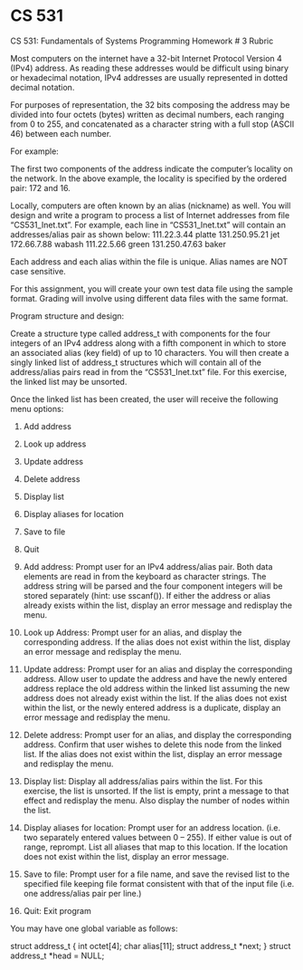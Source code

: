 # CS 531
 
CS 531: Fundamentals of Systems Programming 
Homework # 3 Rubric 
 
Most computers on the internet have a 32-bit Internet Protocol Version 
4 (IPv4) address. As reading these addresses would be difficult using 
binary or hexadecimal notation, IPv4 addresses are usually represented 
in dotted decimal notation. 
 
For purposes of representation, the 32 bits composing the address may 
be divided into four octets (bytes) written as decimal numbers, each 
ranging from 0 to 255, and concatenated as a character string with a full 
stop (ASCII 46) between each number. 
 
For example: 
  
The first two components of the address indicate the computer’s 
locality on the network. In the above example, the locality is specified 
by the ordered pair: 172 and 16. 
 
Locally, computers are often known by an alias (nickname) as 
well. You will design and write a program to process a list of Internet 
addresses from file “CS531_Inet.txt”. For example, each line in 
“CS531_Inet.txt” will contain an addresses/alias pair as shown below: 
111.22.3.44 platte 
131.250.95.21 jet 
172.66.7.88 wabash 
111.22.5.66 green 
131.250.47.63 baker 
 
Each address and each alias within the file is unique. Alias names are 
NOT case sensitive. 
 
For this assignment, you will create your own test data file using the 
sample format. Grading will involve using different data files with the 
same format. 
 
 
Program structure and design: 
 
Create a structure type called address_t with components for the four 
integers of an IPv4 address along with a fifth component in which to 
store an associated alias (key field) of up to 10 characters. You will then 
create a singly linked list of address_t structures which will contain all 
of the address/alias pairs read in from the “CS531_Inet.txt” file. For this 
exercise, the linked list may be unsorted. 
 
Once the linked list has been created, the user will receive the following 
menu options: 
 
1) Add address 
2) Look up address 
3) Update address 
4) Delete address 
5) Display list 
6) Display aliases for location 
7) Save to file 
8) Quit 
 
1) Add address: Prompt user for an IPv4 address/alias pair. Both data 
elements are read in from the keyboard as character strings. The address 
string will be parsed and the four component integers will be stored 
separately (hint: use sscanf()). If either the address or alias already exists 
within the list, display an error message and redisplay the menu. 
2) Look up Address: Prompt user for an alias, and display the corresponding 
address. If the alias does not exist within the list, display an error message 
and redisplay the menu. 
3) Update address: Prompt user for an alias and display the corresponding 
address. Allow user to update the address and have the newly entered 
address replace the old address within the linked list assuming the new 
address does not already exist within the list. If the alias does not exist within 
the list, or the newly entered address is a duplicate, display an error message 
and redisplay the menu. 
4) Delete address: Prompt user for an alias, and display the corresponding 
address. Confirm that user wishes to delete this node from the linked list. If 
the alias does not exist within the list, display an error message and redisplay 
the menu. 
5) Display list: Display all address/alias pairs within the list. For this exercise, 
the list is unsorted. If the list is empty, print a message to that effect and 
redisplay the menu. Also display the number of nodes within the list. 
6) Display aliases for location: Prompt user for an address location. (i.e. two 
separately entered values between 0 – 255). If either value is out of range, 
reprompt. 
List all aliases that map to this location. If the location does not exist 
within the list, display an error message. 
7) Save to file: Prompt user for a file name, and save the revised list to the 
specified file keeping file format consistent with that of the input file (i.e. one 
address/alias pair per line.) 
8) Quit: Exit program 
 
You may have one global variable as follows: 
 
struct address_t 
{ 
int octet[4]; 
char alias[11]; 
struct address_t *next; 
} 
struct address_t *head = NULL;